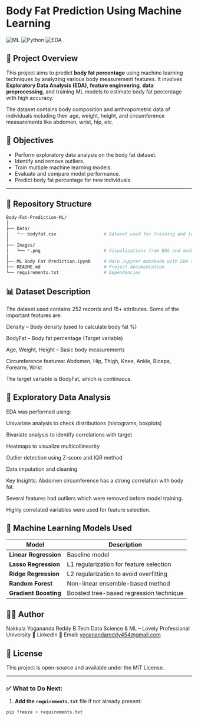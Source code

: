 # Body Fat Prediction Using Machine Learning

![ML](https://img.shields.io/badge/Machine%20Learning-Project-brightgreen)
![Python](https://img.shields.io/badge/Python-3.10-blue)
![EDA](https://img.shields.io/badge/EDA-Pandas%20%7C%20Matplotlib%20%7C%20Seaborn-yellow)

## 📌 Project Overview

This project aims to predict **body fat percentage** using machine learning techniques by analyzing various body measurement features. It involves **Exploratory Data Analysis (EDA)**, **feature engineering**, **data preprocessing**, and training ML models to estimate body fat percentage with high accuracy. 

The dataset contains body composition and anthropometric data of individuals including their age, weight, height, and circumference measurements like abdomen, wrist, hip, etc.

## 🎯 Objectives

- Perform exploratory data analysis on the body fat dataset.
- Identify and remove outliers.
- Train multiple machine learning models.
- Evaluate and compare model performance.
- Predict body fat percentage for new individuals.

---

## 📁 Repository Structure

```bash
Body-Fat-Prediction-ML/
│
├── Data/
│   └── bodyfat.csv                  # Dataset used for training and testing
│
├── Images/
│   └── *.png                        # Visualizations from EDA and model evaluation
│
├── ML Body Fat Prediction.ipynb     # Main Jupyter Notebook with EDA and ML
├── README.md                        # Project documentation
└── requirements.txt                 # Dependencies
```

## 📊 Dataset Description
The dataset used contains 252 records and 15+ attributes. Some of the important features are:

Density – Body density (used to calculate body fat %)

BodyFat – Body fat percentage (Target variable)

Age, Weight, Height – Basic body measurements

Circumference features: Abdomen, Hip, Thigh, Knee, Ankle, Biceps, Forearm, Wrist

The target variable is BodyFat, which is continuous.

## 🧪 Exploratory Data Analysis
EDA was performed using:

Univariate analysis to check distributions (histograms, boxplots)

Bivariate analysis to identify correlations with target

Heatmaps to visualize multicollinearity

Outlier detection using Z-score and IQR method

Data imputation and cleaning

Key Insights:
Abdomen circumference has a strong correlation with body fat.

Several features had outliers which were removed before model training.

Highly correlated variables were used for feature selection.


## 🤖 Machine Learning Models Used

| Model                   | Description                                 |
|-------------------------|---------------------------------------------|
| **Linear Regression**   | Baseline model                              |
| **Lasso Regression**    | L1 regularization for feature selection     |
| **Ridge Regression**    | L2 regularization to avoid overfitting      |
| **Random Forest**       | Non-linear ensemble-based method            |
| **Gradient Boosting**   | Boosted tree-based regression technique     |



## 👨‍💻 Author
Nakkala Yogananda Reddy
B.Tech Data Science & ML – Lovely Professional University
🔗 LinkedIn
📧 Email: yoganandareddy454@gmail.com


## 📜 License
This project is open-source and available under the MIT License.

---

### ✅ What to Do Next:

1. **Add the `requirements.txt`** file if not already present:
```bash
pip freeze > requirements.txt

